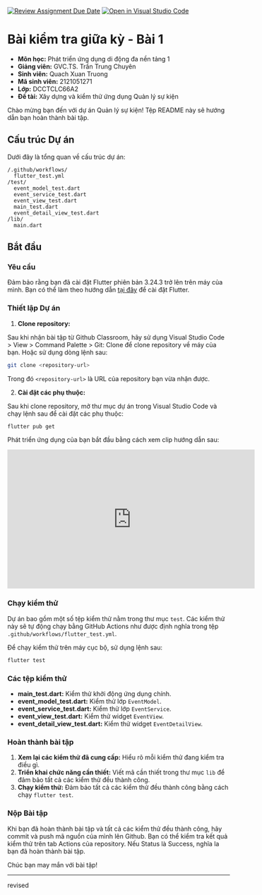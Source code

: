 [![Review Assignment Due Date](https://classroom.github.com/assets/deadline-readme-button-22041afd0340ce965d47ae6ef1cefeee28c7c493a6346c4f15d667ab976d596c.svg)](https://classroom.github.com/a/8nIOjSGl)
[![Open in Visual Studio Code](https://classroom.github.com/assets/open-in-vscode-2e0aaae1b6195c2367325f4f02e2d04e9abb55f0b24a779b69b11b9e10269abc.svg)](https://classroom.github.com/online_ide?assignment_repo_id=17009928&assignment_repo_type=AssignmentRepo)

# Bài kiểm tra giữa kỳ - Bài 1

- **Môn học:** Phát triển ứng dụng di động đa nền tảng 1
- **Giảng viên:** GVC.TS. Trần Trung Chuyên
- **Sinh viên:** Quach Xuan Truong
- **Mã sinh viên:** 2121051271
- **Lớp:** DCCTCLC66A2
- **Đề tài:** Xây dựng và kiểm thử ứng dụng Quản lý sự kiện

Chào mừng bạn đến với dự án Quản lý sự kiện! Tệp README này sẽ hướng dẫn bạn hoàn thành bài tập.

## Cấu trúc Dự án

Dưới đây là tổng quan về cấu trúc dự án:

```
/.github/workflows/
  flutter_test.yml
/test/
  event_model_test.dart
  event_service_test.dart
  event_view_test.dart
  main_test.dart
  event_detail_view_test.dart
/lib/
  main.dart
```

## Bắt đầu

### Yêu cầu

Đảm bảo rằng bạn đã cài đặt Flutter phiên bản 3.24.3 trở lên trên máy của mình. Bạn có thể làm theo hướng dẫn [tại đây](https://flutter.dev/docs/get-started/install) để cài đặt Flutter.

### Thiết lập Dự án

1. **Clone repository:**

Sau khi nhận bài tập từ Github Classroom, hãy sử dụng Visual Studio Code > View > Command Palette > Git: Clone để clone repository về máy của bạn. Hoặc sử dụng dòng lệnh sau:

```sh
git clone <repository-url>
```

Trong đó `<repository-url>` là URL của repository bạn vừa nhận được.

2. **Cài đặt các phụ thuộc:**

Sau khi clone repository, mở thư mục dự án trong Visual Studio Code và chạy lệnh sau để cài đặt các phụ thuộc:

```sh
flutter pub get
```

Phát triển ứng dụng của bạn bắt đầu bằng cách xem clip hướng dẫn sau:

<iframe width="560" height="315" src="https://www.youtube.com/embed/_qlCQVKW2jQ?si=tHhBuqRnOGaWR7xB" title="YouTube video player" frameborder="0" allow="accelerometer; autoplay; clipboard-write; encrypted-media; gyroscope; picture-in-picture; web-share" referrerpolicy="strict-origin-when-cross-origin" allowfullscreen></iframe>

### Chạy kiểm thử

Dự án bao gồm một số tệp kiểm thử nằm trong thư mục `test`. Các kiểm thử này sẽ tự động chạy bằng GitHub Actions như được định nghĩa trong tệp `.github/workflows/flutter_test.yml`.

Để chạy kiểm thử trên máy cục bộ, sử dụng lệnh sau:

```sh
flutter test
```

### Các tệp kiểm thử

- **main_test.dart:** Kiểm thử khởi động ứng dụng chính.
- **event_model_test.dart:** Kiểm thử lớp `EventModel`.
- **event_service_test.dart:** Kiểm thử lớp `EventService`.
- **event_view_test.dart:** Kiểm thử widget `EventView`.
- **event_detail_view_test.dart:** Kiểm thử widget
  `EventDetailView`.

### Hoàn thành bài tập

1. **Xem lại các kiểm thử đã cung cấp:** Hiểu rõ mỗi kiểm thử đang kiểm tra điều gì.
2. **Triển khai chức năng cần thiết:** Viết mã cần thiết trong thư mục `lib` để đảm bảo tất cả các kiểm thử đều thành công.
3. **Chạy kiểm thử:** Đảm bảo tất cả các kiểm thử đều thành công bằng cách chạy `flutter test`.

### Nộp Bài tập

Khi bạn đã hoàn thành bài tập và tất cả các kiểm thử đều thành công, hãy commit và push mã nguồn của mình lên Github. Bạn có thể kiểm tra kết quả kiểm thử trên tab Actions của repository. Nếu Status là Success, nghĩa la bạn đã hoàn thành bài tập.

Chúc bạn may mắn với bài tập!

---
revised
